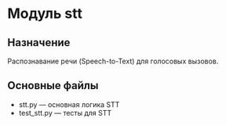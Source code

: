 # Модуль stt

## Назначение
Распознавание речи (Speech-to-Text) для голосовых вызовов.

## Основные файлы
- stt.py — основная логика STT
- test_stt.py — тесты для STT 